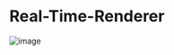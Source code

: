 # Real-Time-Renderer


![image](https://github.com/user-attachments/assets/c0985662-bfcc-4b94-afa2-56d14d77bb7f)

